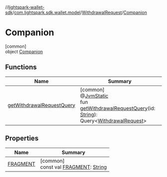 //[lightspark-wallet-sdk](../../../../index.md)/[com.lightspark.sdk.wallet.model](../../index.md)/[WithdrawalRequest](../index.md)/[Companion](index.md)

# Companion

[common]\
object [Companion](index.md)

## Functions

| Name | Summary |
|---|---|
| [getWithdrawalRequestQuery](get-withdrawal-request-query.md) | [common]<br>@[JvmStatic](https://kotlinlang.org/api/latest/jvm/stdlib/kotlin.jvm/-jvm-static/index.html)<br>fun [getWithdrawalRequestQuery](get-withdrawal-request-query.md)(id: [String](https://kotlinlang.org/api/latest/jvm/stdlib/kotlin/-string/index.html)): Query&lt;[WithdrawalRequest](../index.md)&gt; |

## Properties

| Name | Summary |
|---|---|
| [FRAGMENT](-f-r-a-g-m-e-n-t.md) | [common]<br>const val [FRAGMENT](-f-r-a-g-m-e-n-t.md): [String](https://kotlinlang.org/api/latest/jvm/stdlib/kotlin/-string/index.html) |
